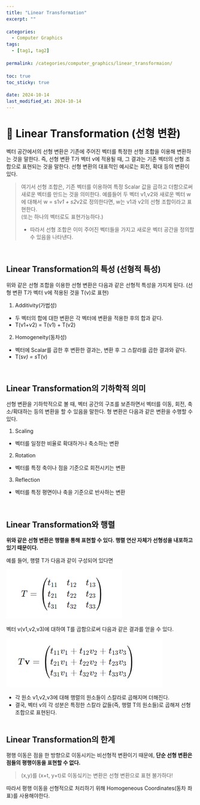 ```yaml
---
title: "Linear Transformation"
excerpt: ""

categories:
  - Computer Graphics
tags:
  - [tag1, tag2]

permalink: /categories/computer_graphics/linear_transformaion/

toc: true
toc_sticky: true

date: 2024-10-14
last_modified_at: 2024-10-14
---
```

# 🦥 Linear Transformation (선형 변환)
벡터 공간에서의 선형 변환은 기존에 주어진 벡터를 특정한 선형 조합을 이용해 변환하는 것을 말한다. 즉, 선형 변환 T가 벡터 v에 적용될 때, 그 결과는 기존 벡터의 선형 조합으로 표현되는 것을 말한다. 선형 변환의 대표적인 예시로는 회전, 확대 등의 변환이 있다. <br> 

> 여기서 선형 조합은, 기존 벡터를 이용하여 특정 Scalar 값을 곱하고 더함으로써 새로운 벡터를 만드는 것을 의미한다. 예를들어 두 벡터 v1,v2와 새로운 벡터 w에 대해서 w = s1*v1 + s2*v2로 정의한다면, w는 v1과 v2의 선형 조합이라고 표현한다.<br> (또는 하나의 벡터로도 표현가능하다.)
> * 따라서 선형 조합은 이미 주어진 벡터들을 가지고 새로운 벡터 공간을 정의할 수 있음을 나타낸다.

<br>

## Linear Transformation의 특성 (선형적 특성)
위와 같은 선형 조합을 이용한 선형 변환은 다음과 같은 선형적 특성을 가지게 된다. (선형 변환 T가 벡터 v에 적용된 것을 T(v)로 표현)
1. Additivity(가법성)
- 두 벡터의 합에 대한 변환은 각 벡터에 변환을 적용한 후의 합과 같다.
- T(v1+v2) = T(v1) + T(v2)
2. Homogeneity(동차성)
- 벡터에 Scalar를 곱한 후 변환한 결과는, 변환 후 그 스칼라를 곱한 결과와 같다.
- T(s*v) = s*T(v)

<br>

## Linear Transformation의 기하학적 의미
선형 변환을 기하학적으로 볼 때, 벡터 공간의 구조를 보존하면서 벡터를 이동, 회전, 축소/확대하는 등의 변환을 할 수 있음을 말한다. 형 변환은 다음과 같은 변환을 수행할 수 있다.
1. Scaling
  - 벡터를 일정한 비율로 확대하거나 축소하는 변환
2. Rotation
  - 벡터를 특정 축이나 점을 기준으로 회전시키는 변환
3. Reflection
  - 벡터를 특정 평면이나 축을 기준으로 반사하는 변환

<br>

## Linear Transformation와 행렬
**위와 같은 선형 변환은 행렬을 통해 표현할 수 있다. 행렬 연산 자체가 선형성을 내포하고 있기 때문이다.**

예를 들어, 행렬 T가 다음과 같이 구성되어 있다면

![linear1](/assets\images\posts_img\graphics\linear1.png)

벡터 v(v1,v2,v3)에 대하여 T를 곱함으로써 다음과 같은 결과를 얻을 수 있다.

![linear2](/assets\images\posts_img\graphics\linear2.png)

- 각 원소 v1,v2,v3에 대해 행렬의 원소들이 스칼라로 곱해지며 더해진다.
- 결국, 벡터 v의 각 성분은 특정한 스칼라 값들(즉, 행렬 T의 원소들)로 곱해져 선형 조합으로 표현된다.
<br><br>



## Linear Transformation의 한계
평행 이동은 점을 한 방향으로 이동시키는 비선형적 변환이기 때문에, **단순 선형 변환은 점들의 평행이동을 표현할 수 없다.** <br>
> (x,y)를 (x+t, y+t)로 이동싴키는 변환은 선형 변환으로 표현 불가하다!

따라서 평행 이동을 선형적으로 처리하기 위해 Homogeneous Coordinates(동차 좌표)를 사용해야한다.

<br><br>
